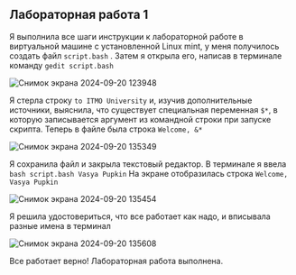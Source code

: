 ## Лабораторная работа 1
 Я выполнила все шаги инструкции к лабораторной работе в виртуальной машине с установленной Linux mint, у меня получилось создать файл `script.bash` . Затем я открыла его, написав в терминале команду `gedit script.bash`
 
![Снимок экрана 2024-09-20 123948](https://github.com/user-attachments/assets/f80e1524-d7c5-422b-82b0-ba53f94a51cf)

Я стерла строку `to ITMO University` и, изучив дополнительные источники, выяснила, что существует специальная переменная `$*`, в которую записывается аргумент из командной строки при запуске скрипта. Теперь в файле была строка `Welcome, &*`

![Снимок экрана 2024-09-20 135349](https://github.com/user-attachments/assets/c22a581a-c21d-4686-9048-c02963164b88)

Я сохранила файл и закрыла текстовый редактор. В терминале я ввела `bash script.bash Vasya Pupkin`
На экране отобразилась строка `Welcome, Vasya Pupkin`

![Снимок экрана 2024-09-20 135454](https://github.com/user-attachments/assets/ee636c89-8e86-4cfc-a8ee-44c46930ba9e)

Я решила удостовериться, что все работает как надо, и вписывала разные имена в терминал

![Снимок экрана 2024-09-20 135608](https://github.com/user-attachments/assets/70c93ced-f99c-4e0e-8231-d7ae3ec3419d)

Все работает верно! Лабораторная работа выполнена.

